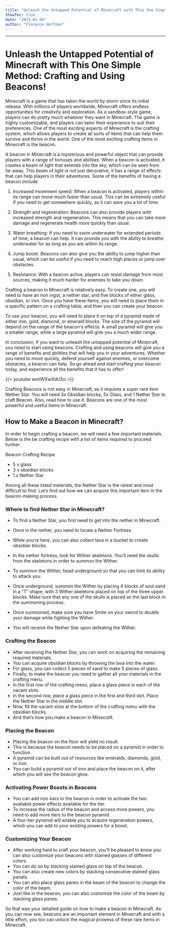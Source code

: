 ```yaml
---
title: "Unleash the Untapped Potential of Minecraft with This One Simple Method: Crafting and Using Beacons!"
ShowToc: true 
date: "2023-01-04"
author: "Florence Hoffman"
---
```

*****
# Unleash the Untapped Potential of Minecraft with This One Simple Method: Crafting and Using Beacons!

Minecraft is a game that has taken the world by storm since its initial release. With millions of players worldwide, Minecraft offers endless opportunities for creativity and exploration. As a sandbox-style game, players can do pretty much whatever they want in Minecraft. The game is highly customizable, and players can tailor their experience to suit their preferences. One of the most exciting aspects of Minecraft is the crafting system, which allows players to create all sorts of items that can help them survive and thrive in the world. One of the most exciting crafting items in Minecraft is the beacon.

A beacon in Minecraft is a mysterious and powerful object that can provide players with a range of bonuses and abilities. When a beacon is activated, it creates a beam of light that extends into the sky, which can be seen from far away. This beam of light is not just decorative; it has a range of effects that can help players in their adventures. Some of the benefits of having a beacon include:

1. Increased movement speed: When a beacon is activated, players within its range can move much faster than usual. This can be extremely useful if you need to get somewhere quickly, as it can save you a lot of time.

2. Strength and regeneration: Beacons can also provide players with increased strength and regeneration. This means that you can take more damage and regenerate health more quickly than usual.

3. Water breathing: If you need to swim underwater for extended periods of time, a beacon can help. It can provide you with the ability to breathe underwater for as long as you are within its range.

4. Jump boost: Beacons can also give you the ability to jump higher than usual, which can be useful if you need to reach high places or jump over obstacles.

5. Resistance: With a beacon active, players can resist damage from most sources, making it much harder for enemies to take you down.

Crafting a beacon in Minecraft is relatively easy. To create one, you will need to have an iron ingot, a nether star, and five blocks of either glass, obsidian, or iron. Once you have these items, you will need to place them in a specific pattern on a crafting table, and then you can create your beacon.

To use your beacon, you will need to place it on top of a pyramid made of either iron, gold, diamond, or emerald blocks. The size of the pyramid will depend on the range of the beacon's effects. A small pyramid will give you a smaller range, while a large pyramid will give you a much wider range.

In conclusion, if you want to unleash the untapped potential of Minecraft, you need to start using beacons. Crafting and using beacons will give you a range of benefits and abilities that will help you in your adventures. Whether you need to move quickly, defend yourself against enemies, or overcome obstacles, a beacon can help. So go ahead and start crafting your beacon today, and experience all the benefits that it has to offer!

{{< youtube wmlWXwXdUSo >}} 



Crafting Beacons is not easy in Minecraft, as it requires a super rare item Nether Star. You will need 3x Obsidian blocks, 5x Glass, and 1 Nether Star to craft Beacon. Also, read how to use it. Beacons are one of the most powerful and useful items in Minecraft.
 
## How to Make a Beacon in Minecraft?
 
In order to begin crafting a beacon, we will need a few important materials. Below is the be crafting recipe with a list of items required to proceed further.
 
Beacon Crafting Recipe
 
- 5 x glass
 - 3 x obsidian blocks
 - 1 x Nether Star

 
Among all these listed materials, the Nether Star is the rarest and most difficult to find. Let’s find out how we can acquire this important item in the beacon-making process.
 
### Where to find Nether Star in Minecraft?
 
- To find a Nether Star, you first need to get into the nether in Minecraft.
 - Once in the nether, you need to locate a Nether Fortress.
 - While you’re here, you can also collect lava in a bucket to create obsidian blocks.
 - In the nether fortress, look for Wither skeletons. You’ll need the skulls from the skeletons in order to summon the Wither.
 - To summon the Wither, head underground so that you can limit its ability to attack you.
 - Once underground, summon the Wither by placing 4 blocks of soul sand in a “T” shape, with 3 Wither skeletons placed on top of the three upper blocks. Make sure that any one of the skulls is placed as the last block in the summoning process.

 

 
- Once summoned, make sure you have Smite on your sword to double your damage while fighting the Wither.

 
- You will receive the Nether Star upon defeating the Wither.

 
### Crafting the Beacon
 
- After receiving the Nether Star, you can work on acquiring the remaining required materials.
 - You can acquire obsidian blocks by throwing the lava into the water.
 - For glass, you can collect 5 pieces of sand to make 5 pieces of glass.
 - Finally, to make the beacon you need to gather all your materials in the crafting menu.
 - In the first row of the crafting menu, place a glass piece in each of the vacant slots.
 - In the second row, place a glass piece in the first and third slot. Place the Nether Star in the middle slot.
 - Now, fill the vacant slots at the bottom of the crafting menu with the obsidian blocks.
 - And that’s how you make a beacon in Minecraft.

 
### Placing the Beacon
 
- Placing the beacon on the floor will yield no result.
 - This is because the beacon needs to be placed on a pyramid in order to function.
 - A pyramid can be built out of resources like emeralds, diamonds, gold, or iron.
 - You can build a pyramid out of iron and place the beacon on it, after which you will see the beacon glow.

 
### Activating Power Boosts in Beacons
 
- You can add iron bars to the beacon in order to activate the two available power effects available for the tier.
 - To increase the radius of the beacon and access more powers, you need to add more tiers to the beacon pyramid.
 - A four-tier pyramid will enable you to acquire regeneration powers, which you can add to your existing powers for a boost.

 
### Customizing Your Beacon
 
- After working hard to craft your beacon, you’ll be pleased to know you can also customize your beacons with stained glasses of different colors.
 - You can do so by stacking stained glass on top of the beacon.
 - You can also create new colors by stacking consecutive stained glass panels.
 - You can also place glass panes in the beam of the beacon to change the color of the beam.
 - Just like in the beacon, you can also customize the color of the beam by stacking glass panes.

 
So that was your detailed guide on how to make a beacon in Minecraft. As you can now see, beacons are an important element in Minecraft and with a little effort, you too can unlock the magical prowess of these rare items in Minecraft.




